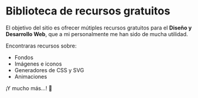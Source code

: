 # Biblioteca de recursos gratuitos

El objetivo del sitio es ofrecer mútiples recursos gratuitos para el **Diseño y Desarrollo Web**, que a mi personalmente me han sido de mucha utilidad.

Encontraras recursos sobre:

- Fondos
- Imágenes e iconos
- Generadores de CSS y SVG
- Animaciones

¡Y mucho más...! 🤖

